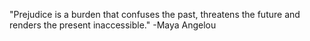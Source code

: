 "Prejudice is a burden that confuses the past, threatens the future and renders the present inaccessible."
-Maya Angelou